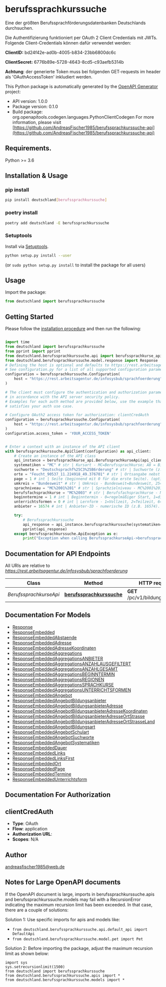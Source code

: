 # berufssprachkurssuche
Eine der größten Berufssprachförderungsdatenbanken Deutschlands durchsuchen. 

Die Authentifizierung funktioniert per OAuth 2 Client Credentials mit JWTs. Folgende Client-Credentials können dafür verwendet werden:

**ClientID:** bd24f42e-ad0b-4005-b834-23bb6800dc6c

**ClientSecret:** 6776b89e-5728-4643-8cd5-c93aefb5314b 

**Achtung**: der generierte Token muss bei folgenden GET-requests im header als 'OAuthAccessToken' inkludiert werden.


This Python package is automatically generated by the [OpenAPI Generator](https://openapi-generator.tech) project:

- API version: 1.0.0
- Package version: 0.1.0
- Build package: org.openapitools.codegen.languages.PythonClientCodegen
For more information, please visit [https://github.com/AndreasFischer1985/berufssprachkurssuche-api](https://github.com/AndreasFischer1985/berufssprachkurssuche-api)

## Requirements.

Python >= 3.6

## Installation & Usage
### pip install

```sh
pip install deutschland[berufssprachkurssuche]
```

### poetry install

```sh
poetry add deutschland -E berufssprachkurssuche
```

### Setuptools

Install via [Setuptools](http://pypi.python.org/pypi/setuptools).

```sh
python setup.py install --user
```
(or `sudo python setup.py install` to install the package for all users)

## Usage

Import the package:
```python
from deutschland import berufssprachkurssuche
```

## Getting Started

Please follow the [installation procedure](#installation--usage) and then run the following:

```python

import time
from deutschland import berufssprachkurssuche
from pprint import pprint
from deutschland.berufssprachkurssuche.api import berufssprachkurse_api
from deutschland.berufssprachkurssuche.model.response import Response
# Defining the host is optional and defaults to https://rest.arbeitsagentur.de/infosysbub/sprachfoerderung
# See configuration.py for a list of all supported configuration parameters.
configuration = berufssprachkurssuche.Configuration(
    host = "https://rest.arbeitsagentur.de/infosysbub/sprachfoerderung"
)

# The client must configure the authentication and authorization parameters
# in accordance with the API server security policy.
# Examples for each auth method are provided below, use the example that
# satisfies your auth use case.

# Configure OAuth2 access token for authorization: clientCredAuth
configuration = berufssprachkurssuche.Configuration(
    host = "https://rest.arbeitsagentur.de/infosysbub/sprachfoerderung"
)
configuration.access_token = 'YOUR_ACCESS_TOKEN'


# Enter a context with an instance of the API client
with berufssprachkurssuche.ApiClient(configuration) as api_client:
    # Create an instance of the API class
    api_instance = berufssprachkurse_api.BerufssprachkurseApi(api_client)
    systematiken = "MC" # str | Kursart - MC=Berufssprachkurse; A8 = Bildungsangebote Migration; MQ = Anerkennung ausländischer Berufsabschlüsse. (optional)
    suchworte = "Deutschsprachf%25C3%25B6rderung" # str | Suchworte (z.B. Deutschsprachf%25C3%25B6rderung,Berufsbezogener%2520Englischkurs). Mehrere Komma-getrennte Angaben möglich. (optional)
    orte = "Feucht_90537_11.224918_49.376701" # str | Ortsangabe nebst Postleitzahl und Koordinaten (z.B. Feucht_90537_11.224918_49.376701,N%C3%BCrnberg;%20Mittelfranken_11.0753_49.4508). Mehrere Komma-getrennte Angaben möglich. (optional)
    page = 1 # int | Seite (beginnend mit 0 für die erste Seite). (optional)
    umkreis = "Bundesweit" # str | Umkreis - Bundesweit=Bundesweit, 25=25 km, 50=50 km, 100=100 km, 150=150 km, 200=200 km. (optional)
    sprachniveau = "MC%2001%201" # str | Sprachzielniveau - MC%2001%201=A2, MC%2001%202=B1, MC%2001%203=B2, MC%2001%204=C1, MC%2001%205=C2. Mehrere Komma-getrennte Angaben möglich. (optional)
    berufsfachsprachkurse = "MC%2003" # str | Berufsfachsprachkurse - MC%2002=Spezialberufskurs, MC%2003=Berufsanerkennung. Mehrere Komma-getrennte Angaben möglich. (optional)
    beginntermine = 1 # int | Beginntermin - 0=regelmäßiger Start, 1=diesen Monat, 2=nächster Monat, 3=übernächster Monat, 4=überübernächster Monat, 5=spätere Termine, 6=frühere Termine. Mehrere Komma-getrennte Angaben möglich. (optional)
    unterrichtsformen = 0 # int | Lernform - 1=Vollzeit, 2=Teilzeit, 6=Blockunterricht, 3=Wochenendveranstaltung, 5=E-Learning, 0=Auf Anfrage. Mehrere Komma-getrennte Angaben möglich. (optional)
    anbieter = 16574 # int | Anbieter-ID - numerische ID (z.B. 16574). Mehrere Komma-getrennte Angaben möglich. Bei größeren Treffermengen ist für die Verwendung des Filters nach Anbietern eine Einschränkung auf Ort, Suchbegriff oder Umkreis erforderlich. (optional)

    try:
        # Berufssprachkurssuche
        api_response = api_instance.berufssprachkurssuche(systematiken=systematiken, suchworte=suchworte, orte=orte, page=page, umkreis=umkreis, sprachniveau=sprachniveau, berufsfachsprachkurse=berufsfachsprachkurse, beginntermine=beginntermine, unterrichtsformen=unterrichtsformen, anbieter=anbieter)
        pprint(api_response)
    except berufssprachkurssuche.ApiException as e:
        print("Exception when calling BerufssprachkurseApi->berufssprachkurssuche: %s\n" % e)
```

## Documentation for API Endpoints

All URIs are relative to *https://rest.arbeitsagentur.de/infosysbub/sprachfoerderung*

Class | Method | HTTP request | Description
------------ | ------------- | ------------- | -------------
*BerufssprachkurseApi* | [**berufssprachkurssuche**](docs/BerufssprachkurseApi.md#berufssprachkurssuche) | **GET** /pc/v1/bildungsangebot | Berufssprachkurssuche


## Documentation For Models

 - [Response](docs/Response.md)
 - [ResponseEmbedded](docs/ResponseEmbedded.md)
 - [ResponseEmbeddedAbstaende](docs/ResponseEmbeddedAbstaende.md)
 - [ResponseEmbeddedAdresse](docs/ResponseEmbeddedAdresse.md)
 - [ResponseEmbeddedAdresseKoordinaten](docs/ResponseEmbeddedAdresseKoordinaten.md)
 - [ResponseEmbeddedAggregations](docs/ResponseEmbeddedAggregations.md)
 - [ResponseEmbeddedAggregationsANBIETER](docs/ResponseEmbeddedAggregationsANBIETER.md)
 - [ResponseEmbeddedAggregationsANZAHLAUSGEFILTERT](docs/ResponseEmbeddedAggregationsANZAHLAUSGEFILTERT.md)
 - [ResponseEmbeddedAggregationsANZAHLGESAMT](docs/ResponseEmbeddedAggregationsANZAHLGESAMT.md)
 - [ResponseEmbeddedAggregationsBEGINNTERMIN](docs/ResponseEmbeddedAggregationsBEGINNTERMIN.md)
 - [ResponseEmbeddedAggregationsREGIONEN](docs/ResponseEmbeddedAggregationsREGIONEN.md)
 - [ResponseEmbeddedAggregationsSPRACHKURSE](docs/ResponseEmbeddedAggregationsSPRACHKURSE.md)
 - [ResponseEmbeddedAggregationsUNTERRICHTSFORMEN](docs/ResponseEmbeddedAggregationsUNTERRICHTSFORMEN.md)
 - [ResponseEmbeddedAngebot](docs/ResponseEmbeddedAngebot.md)
 - [ResponseEmbeddedAngebotBildungsanbieter](docs/ResponseEmbeddedAngebotBildungsanbieter.md)
 - [ResponseEmbeddedAngebotBildungsanbieterAdresse](docs/ResponseEmbeddedAngebotBildungsanbieterAdresse.md)
 - [ResponseEmbeddedAngebotBildungsanbieterAdresseKoordinaten](docs/ResponseEmbeddedAngebotBildungsanbieterAdresseKoordinaten.md)
 - [ResponseEmbeddedAngebotBildungsanbieterAdresseOrtStrasse](docs/ResponseEmbeddedAngebotBildungsanbieterAdresseOrtStrasse.md)
 - [ResponseEmbeddedAngebotBildungsanbieterAdresseOrtStrasseLand](docs/ResponseEmbeddedAngebotBildungsanbieterAdresseOrtStrasseLand.md)
 - [ResponseEmbeddedAngebotBildungsart](docs/ResponseEmbeddedAngebotBildungsart.md)
 - [ResponseEmbeddedAngebotSchulart](docs/ResponseEmbeddedAngebotSchulart.md)
 - [ResponseEmbeddedAngebotSuchworte](docs/ResponseEmbeddedAngebotSuchworte.md)
 - [ResponseEmbeddedAngebotSystematiken](docs/ResponseEmbeddedAngebotSystematiken.md)
 - [ResponseEmbeddedDauer](docs/ResponseEmbeddedDauer.md)
 - [ResponseEmbeddedLinks](docs/ResponseEmbeddedLinks.md)
 - [ResponseEmbeddedLinksFirst](docs/ResponseEmbeddedLinksFirst.md)
 - [ResponseEmbeddedOrt](docs/ResponseEmbeddedOrt.md)
 - [ResponseEmbeddedPage](docs/ResponseEmbeddedPage.md)
 - [ResponseEmbeddedTermine](docs/ResponseEmbeddedTermine.md)
 - [ResponseEmbeddedUnterrichtsform](docs/ResponseEmbeddedUnterrichtsform.md)


## Documentation For Authorization


## clientCredAuth

- **Type**: OAuth
- **Flow**: application
- **Authorization URL**: 
- **Scopes**: N/A


## Author

andreasfischer1985@web.de


## Notes for Large OpenAPI documents
If the OpenAPI document is large, imports in berufssprachkurssuche.apis and berufssprachkurssuche.models may fail with a
RecursionError indicating the maximum recursion limit has been exceeded. In that case, there are a couple of solutions:

Solution 1:
Use specific imports for apis and models like:
- `from deutschland.berufssprachkurssuche.api.default_api import DefaultApi`
- `from deutschland.berufssprachkurssuche.model.pet import Pet`

Solution 2:
Before importing the package, adjust the maximum recursion limit as shown below:
```
import sys
sys.setrecursionlimit(1500)
from deutschland import berufssprachkurssuche
from deutschland.berufssprachkurssuche.apis import *
from deutschland.berufssprachkurssuche.models import *
```

